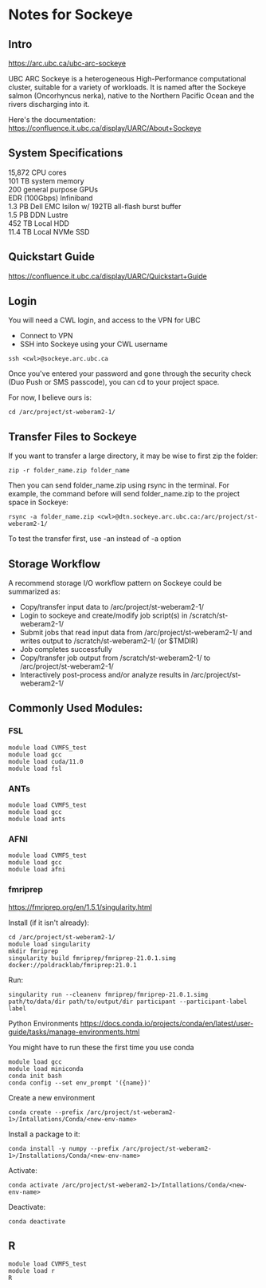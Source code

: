 # Notes for Sockeye

## Intro

https://arc.ubc.ca/ubc-arc-sockeye

UBC ARC Sockeye is a heterogeneous High-Performance computational cluster, suitable for a variety of workloads. It is named after the Sockeye salmon (Oncorhyncus nerka), native to the Northern Pacific Ocean and the rivers discharging into it.

Here's the documentation: https://confluence.it.ubc.ca/display/UARC/About+Sockeye

## System Specifications

15,872 CPU cores <br>
101 TB system memory <br>
200 general purpose GPUs <br>
EDR (100Gbps) Infiniband <br>
1.3 PB Dell EMC Isilon w/ 192TB all-flash burst buffer <br>
1.5 PB DDN Lustre <br>
452 TB Local HDD <br>
11.4 TB Local NVMe SSD <br>

## Quickstart Guide

https://confluence.it.ubc.ca/display/UARC/Quickstart+Guide

## Login

You will need a CWL login, and access to the VPN for UBC

* Connect to VPN
* SSH into Sockeye using your CWL username

```ssh <cwl>@sockeye.arc.ubc.ca```

Once you've entered your password and gone through the security check (Duo Push or SMS passcode), you can cd to your project space.

For now, I believe ours is:

`cd /arc/project/st-weberam2-1/`

## Transfer Files to Sockeye

If you want to transfer a large directory, it may be wise to first zip the folder:

`zip -r folder_name.zip folder_name`

Then you can send folder_name.zip using rsync in the terminal. For example, the command before will send folder_name.zip to the project space in Sockeye:

`rsync -a folder_name.zip <cwl>@dtn.sockeye.arc.ubc.ca:/arc/project/st-weberam2-1/`

To test the transfer first, use -an instead of -a option

## Storage Workflow

A recommend storage I/O workflow pattern on Sockeye could be summarized as:

* Copy/transfer input data to /arc/project/st-weberam2-1/
* Login to sockeye and create/modify job script(s) in /scratch/st-weberam2-1/
* Submit jobs that read input data from /arc/project/st-weberam2-1/ and writes output to /scratch/st-weberam2-1/ (or $TMDIR)
* Job completes successfully
* Copy/transfer job output from /scratch/st-weberam2-1/ to /arc/project/st-weberam2-1/
* Interactively post-process and/or analyze results in /arc/project/st-weberam2-1/

## Commonly Used Modules:
  
### FSL
  
```  
module load CVMFS_test
module load gcc
module load cuda/11.0
module load fsl
```
  
### ANTs

```
module load CVMFS_test
module load gcc
module load ants
```
  
### AFNI
  
```
module load CVMFS_test
module load gcc
module load afni
```
  
### fmriprep

https://fmriprep.org/en/1.5.1/singularity.html

Install (if it isn't already):

```
cd /arc/project/st-weberam2-1/
module load singularity
mkdir fmriprep
singularity build fmriprep/fmriprep-21.0.1.simg docker://poldracklab/fmriprep:21.0.1
```
  
Run:
  
```
singularity run --cleanenv fmriprep/fmriprep-21.0.1.simg path/to/data/dir path/to/output/dir participant --participant-label label
```
  
Python Environments
https://docs.conda.io/projects/conda/en/latest/user-guide/tasks/manage-environments.html

You might have to run these the first time you use conda

```
module load gcc
module load miniconda
conda init bash
conda config --set env_prompt '({name})'
```

Create a new environment

`conda create --prefix /arc/project/st-weberam2-1>/Intallations/Conda/<new-env-name>`

Install a package to it:

`conda install -y numpy --prefix /arc/project/st-weberam2-1>/Installations/Conda/<new-env-name>`

Activate:

`conda activate /arc/project/st-weberam2-1>/Intallations/Conda/<new-env-name>`

Deactivate:

`conda deactivate`

## R

```
module load CVMFS_test
module load r
R
```
